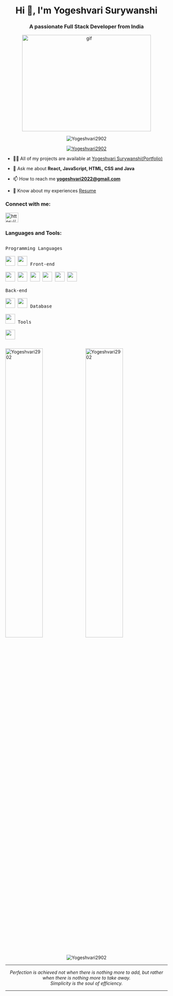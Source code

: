<h1 align="center">Hi 👋, I'm Yogeshvari Surywanshi</h1>
<h3 align="center">A passionate Full Stack Developer from India</h3>

<p align="center"><img  height="300px" width="400px" src="https://cdn.dribbble.com/users/17707/screenshots/2413754/rrr.gif" alt="gif"/></p>

<p align="center"> <img src="https://komarev.com/ghpvc/?username=Yogeshvari2902&label=Profile%20views&color=0e75b6&style=flat" alt="Yogeshvari2902" /> </p>

<p align="center"> <a href="https://github.com/ryo-ma/github-profile-trophy"><img src="https://github-profile-trophy.vercel.app/?username=Yogeshvari2902" alt="Yogeshvari2902" /></a> </p>


- 👨‍💻 All of my projects are available at [Yogeshvari Surywanshi(Portfolio)](https://yogeshvari.netlify.app)

- 💬 Ask me about **React, JavaScript, HTML, CSS and Java**

- 📫 How to reach me **yogeshvari2022@gmail.com**

- 📄 Know about my experiences [Resume](https://drive.google.com/file/d/1fq8ZlMH878Q9iFTG5QyyEiEGXdT3c8YO/view?usp=sharing)

<h3 align="left">Connect with me:</h3>
<p align="left">
<a href="https://www.linkedin.com/in/yogeshvari-suryawanshi" target="blank"><img align="center" src="https://raw.githubusercontent.com/rahuldkjain/github-profile-readme-generator/master/src/images/icons/Social/linked-in-alt.svg" alt="https://www.linkedin.com/in/yogeshvari-suryawanshi" height="30" width="40" /></a>
</p>

<h3 align="left">Languages and Tools:</h3>
<p style="display: inline-block;">
  <kbd>
    <kbd>Programming Languages</kbd>
    <br>
    <br>
    <img width="30px" src="https://user-images.githubusercontent.com/25181517/117447155-6a868a00-af3d-11eb-9cfe-245df15c9f3f.png" /> 
    <img width="30px" src="https://user-images.githubusercontent.com/25181517/117201156-9a724800-adec-11eb-9a9d-3cd0f67da4bc.png" /> 
  </kbd>
   <kbd>
    <kbd>Front-end</kbd>
    <br>
    <br>
    <img width="30px" src="https://user-images.githubusercontent.com/25181517/192158954-f88b5814-d510-4564-b285-dff7d6400dad.png" /> 
    <img width="30px" src="https://user-images.githubusercontent.com/25181517/183898674-75a4a1b1-f960-4ea9-abcb-637170a00a75.png" /> 
    <img width="30px" src="https://user-images.githubusercontent.com/25181517/183898054-b3d693d4-dafb-4808-a509-bab54cf5de34.png" /> 
    <img width="30px" src="https://user-images.githubusercontent.com/25181517/117447155-6a868a00-af3d-11eb-9cfe-245df15c9f3f.png" />
    <img width="30px" src="https://user-images.githubusercontent.com/25181517/183897015-94a058a6-b86e-4e42-a37f-bf92061753e5.png" />
    <img width="30px" src="https://user-images.githubusercontent.com/25181517/187896150-cc1dcb12-d490-445c-8e4d-1275cd2388d6.png" />
  </kbd><br/><br/>
  <kbd>
    <kbd>Back-end</kbd>
    <br>
    <br>
    <img width="30px" src="https://user-images.githubusercontent.com/25181517/183568594-85e280a7-0d7e-4d1a-9028-c8c2209e073c.png" />
    <img width="30px" src="https://user-images.githubusercontent.com/25181517/183859966-a3462d8d-1bc7-4880-b353-e2cbed900ed6.png" />
  </kbd>
  <kbd>
    <kbd>Database</kbd>
    <br>
    <br>
    <img width="30px" src="https://user-images.githubusercontent.com/25181517/182884177-d48a8579-2cd0-447a-b9a6-ffc7cb02560e.png" />
  </kbd>
  <kbd>
    <kbd>Tools</kbd>
    <br>
    <br>
    <img width="30px" src="https://user-images.githubusercontent.com/25181517/192108891-d86b6220-e232-423a-bf5f-90903e6887c3.png" />
  </kbd>
</p>


<p><img align="left" width="48%" src="https://github-readme-stats.vercel.app/api/top-langs?username=Yogeshvari2902&show_icons=true&locale=en&layout=compact" alt="Yogeshvari2902" /></p>

<p>&nbsp;<img align="center" width="48%" src="https://github-readme-stats.vercel.app/api?username=Yogeshvari2902&show_icons=true&locale=en" alt="Yogeshvari2902" /></p>

<p align="center"><img align="center" src="https://github-readme-streak-stats.herokuapp.com/?user=Yogeshvari2902&" alt="Yogeshvari2902" /></p>



<hr>
<p align="center">
   <i>Perfection is achieved not when there is nothing more to add, but rather when there is nothing more to take away.</i>
   <br>
   <i>Simplicity is the soul of efficiency.</i>
<hr>	
</p>
